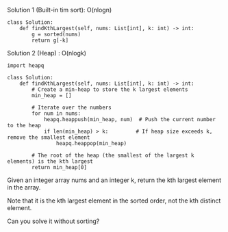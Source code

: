 Solution 1 (Built-in tim sort): O(nlogn)
```
class Solution:
    def findKthLargest(self, nums: List[int], k: int) -> int:
        g = sorted(nums)
        return g[-k]
```
Solution 2 (Heap) : O(nlogk)
```
import heapq

class Solution:
    def findKthLargest(self, nums: List[int], k: int) -> int:
        # Create a min-heap to store the k largest elements
        min_heap = []
        
        # Iterate over the numbers
        for num in nums:
            heapq.heappush(min_heap, num)  # Push the current number to the heap
            if len(min_heap) > k:         # If heap size exceeds k, remove the smallest element
                heapq.heappop(min_heap)
        
        # The root of the heap (the smallest of the largest k elements) is the kth largest
        return min_heap[0]
```
Given an integer array nums and an integer k, return the kth largest element in the array.

Note that it is the kth largest element in the sorted order, not the kth distinct element.

Can you solve it without sorting?